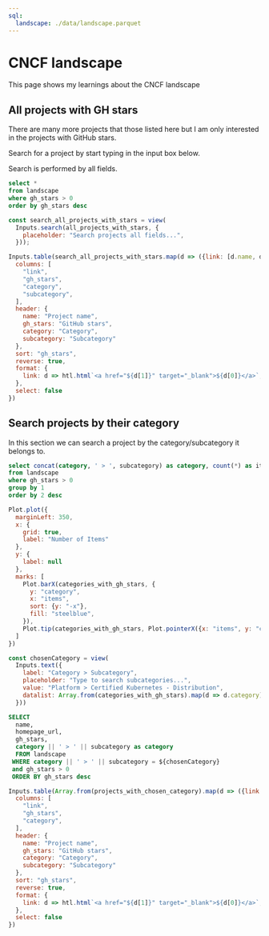```yaml
---
sql:
  landscape: ./data/landscape.parquet
---
```


# CNCF landscape
This page shows my learnings about the CNCF landscape

## All projects with GH stars
There are many more projects that those listed here but I am only interested in the projects with GitHub stars.

Search for a project by start typing in the input box below.

Search is performed by all fields.

```sql id=all_projects_with_stars
select *
from landscape
where gh_stars > 0
order by gh_stars desc
```

```js
const search_all_projects_with_stars = view(
  Inputs.search(all_projects_with_stars, {
    placeholder: "Search projects all fields...",
  }));
```

```js 
Inputs.table(search_all_projects_with_stars.map(d => ({link: [d.name, d.homepage_url], ...d})), {
  columns: [
    "link",
    "gh_stars",
    "category", 
    "subcategory",
  ],
  header: {
    name: "Project name",
    gh_stars: "GitHub stars",
    category: "Category",
    subcategory: "Subcategory"
  },
  sort: "gh_stars",
  reverse: true,
  format: {
    link: d => htl.html`<a href="${d[1]}" target="_blank">${d[0]}</a>`,
  },
  select: false
})
```




## Search projects by their category
In this section we can search a project by the category/subcategory it belongs to.

```sql id=categories_with_gh_stars
select concat(category, ' > ', subcategory) as category, count(*) as items
from landscape
where gh_stars > 0
group by 1
order by 2 desc
```

```js
Plot.plot({
  marginLeft: 350,
  x: {
    grid: true,
    label: "Number of Items"
  },
  y: {
    label: null
  },
  marks: [
    Plot.barX(categories_with_gh_stars, {
      y: "category",
      x: "items",
      sort: {y: "-x"},
      fill: "steelblue",
    }),
    Plot.tip(categories_with_gh_stars, Plot.pointerX({x: "items", y: "category"}))
  ]
})
```

```js 
const chosenCategory = view(
  Inputs.text({
    label: "Category > Subcategory",
    placeholder: "Type to search subcategories...",
    value: "Platform > Certified Kubernetes - Distribution",
    datalist: Array.from(categories_with_gh_stars).map(d => d.category)
  }))
```

```sql id=projects_with_chosen_category
SELECT 
  name, 
  homepage_url,
  gh_stars, 
  category || ' > ' || subcategory as category
  FROM landscape 
 WHERE category || ' > ' || subcategory = ${chosenCategory}
 and gh_stars > 0
 ORDER BY gh_stars desc
```

```js 
Inputs.table(Array.from(projects_with_chosen_category).map(d => ({link: [d.name, d.homepage_url], ...d})), {
  columns: [
    "link",
    "gh_stars",
    "category", 
  ],
  header: {
    name: "Project name",
    gh_stars: "GitHub stars",
    category: "Category",
    subcategory: "Subcategory"
  },
  sort: "gh_stars",
  reverse: true,
  format: {
    link: d => htl.html`<a href="${d[1]}" target="_blank">${d[0]}</a>`,
  },
  select: false
})